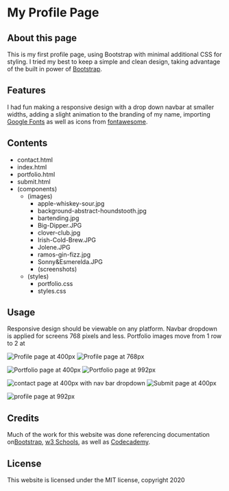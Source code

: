 # My Profile Page


## About this page
This is my first profile page, using Bootstrap with minimal additional CSS for styling. I tried my best to keep a simple and clean design, taking advantage of the built in power of [Bootstrap](http://getbootstrap.com).

## Features

I had fun making a responsive design with a drop down navbar at smaller widths, adding a slight animation to the branding of my name, importing [Google Fonts](https://fonts.google.com/) as well as icons from [fontawesome](https://fontawesome.com/start).  

## Contents

* contact.html
* index.html
* portfolio.html
* submit.html
* (components)
    * (images)
        * apple-whiskey-sour.jpg
        * background-abstract-houndstooth.jpg
        * bartending.jpg
        * Big-Dipper.JPG
        * clover-club.jpg
        * Irish-Cold-Brew.JPG
        * Jolene.JPG
        * ramos-gin-fizz.jpg
        * Sonny&Esmerelda.JPG
        * (screenshots)
    *  (styles)
        * portfolio.css
        * styles.css

## Usage

Responsive design should be viewable on any platform.  Navbar dropdown is applied for screens 768 pixels and less.  Portfolio images move from 1 row to 2 at 

![Profile page at 400px](./components/images/screenshots/profile-400.png)           ![Profile page at 768px](./components/images/screenshots/profile-768.png)

![Portfolio page at 400px](./components/images/screenshots/portfolio-400.png)            ![Portfolio page at 992px](./components/images/screenshots/portfolio-992.png)

![contact page at 400px with nav bar dropdown](./components/images/screenshots/contact-400.png)             ![Submit page at 400px](./components/images/screenshots/submit-400.png)

![profile page at 992px](./components/images/screenshots/profile-992.png)

## Credits

Much of the work for this website was done referencing documentation on[Bootstrap](http://getbootstrap.com), [w3 Schools](http://w3schools.com), as well as [Codecademy](http://codecademy.com).  

## License

This website is licensed under the MIT license, copyright 2020
